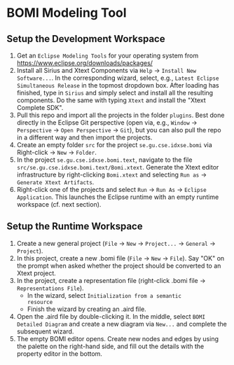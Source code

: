 # BOMI Modeling Tool
## Setup the Development Workspace
1. Get an <code>Eclipse Modeling Tools</code> for your operating system from <link>https://www.eclipse.org/downloads/packages/</link>
1. Install all Sirius and Xtext Components via <code>Help</code> -> <code>Install New Software...</code>. In the corresponding wizard, select, e.g., <code>Latest Eclipse Simultaneous Release</code> in the topmost dropdown box. After loading has finished, type in <code>Sirius</code> and simply select and install all the resulting components. Do the same with typing <code>Xtext</code> and install the "Xtext Complete SDK". 
1. Pull this repo and import all the projects in the folder <code>plugins</code>. Best done directly in the Eclipse Git perspective (open via, e.g., <code>Window</code> -> <code>Perspective</code> -> <code>Open Perspective</code> -> <code>Git</code>), but you can also pull the repo in a different way and then import the projects.
1. Create an empty folder <code>src</code> for the project <code>se.gu.cse.idxse.bomi</code> via Right-click -> <code>New</code> -> <code>Folder</code>. 
1. In the project <code>se.gu.cse.idxse.bomi.text</code>, navigate to the file <code>src/se.gu.cse.idxse.bomi.text/Bomi.xtext</code>. Generate the Xtext editor infrastructure by right-clicking <code>Bomi.xtext</code> and selecting <code>Run as</code> -> <code>Generate Xtext Artifacts</code>.
1. Right-click one of the projects and select <code>Run</code> -> <code>Run As</code> -> <code>Eclipse Application</code>. This launches the Eclipse runtime with an empty runtime workspace (cf. next section). 

## Setup the Runtime Workspace
1. Create a new general project (<code>File</code> -> <code>New</code> -> <code>Project...</code> -> <code>General</code> -> <code>Project</code>).
2. In this project, create a new .bomi file (<code>File</code> -> <code>New</code> -> <code>File</code>). Say "OK" on the prompt when asked whether the project should be converted to an Xtext project. 
3. In the project, create a representation file (right-click .bomi file -> <code>Representations File</code>). 
   - In the wizard, select <code>Initialization from a semantic resource</code>   
   - Finish the wizard by creating an .aird file.
4. Open the .aird file by double-clicking it. In the middle, select <code>BOMI Detailed Diagram</code> and create a new diagram via <code>New...</code> and complete the subsequent wizard. 
5. The empty BOMI editor opens. Create new nodes and edges by using the palette on the right-hand side, and fill out the details with the property editor in the bottom.
